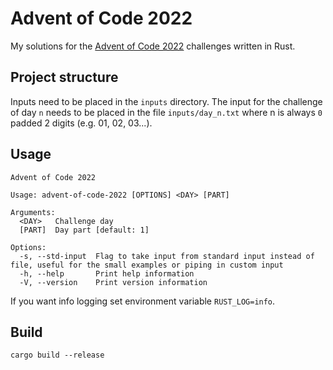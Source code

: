 # Advent of Code 2022

My solutions for the [Advent of Code 2022](https://adventofcode.com/2022) challenges written in Rust.

## Project structure

Inputs need to be placed in the `inputs` directory. The input for the challenge of day `n` needs to be placed in the file `inputs/day_n.txt` where n is always `0` padded 2 digits (e.g. 01, 02, 03...).

## Usage

```console
Advent of Code 2022

Usage: advent-of-code-2022 [OPTIONS] <DAY> [PART]

Arguments:
  <DAY>   Challenge day
  [PART]  Day part [default: 1]

Options:
  -s, --std-input  Flag to take input from standard input instead of file, useful for the small examples or piping in custom input
  -h, --help       Print help information
  -V, --version    Print version information
```

If you want info logging set environment variable `RUST_LOG=info`.

## Build

```console
cargo build --release
```
